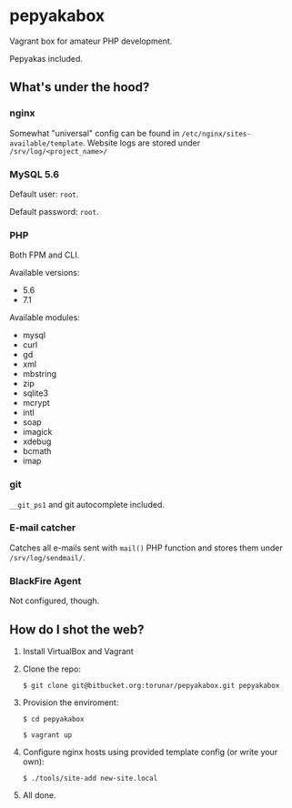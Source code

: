 # pepyakabox #

Vagrant box for amateur PHP development.

Pepyakas included.

## What's under the hood?

### nginx

Somewhat "universal" config can be found in `/etc/nginx/sites-available/template`.
Website logs are stored under `/srv/log/<project_name>/`

### MySQL 5.6

Default user: `root`.

Default password: `root`.

### PHP

Both FPM and CLI.

Available versions:

* 5.6
* 7.1

Available modules:

* mysql
* curl
* gd
* xml
* mbstring
* zip
* sqlite3
* mcrypt
* intl
* soap 
* imagick
* xdebug
* bcmath
* imap

### git

`__git_ps1` and git autocomplete included.

### E-mail catcher

Catches all e-mails sent with `mail()` PHP function and stores them under `/srv/log/sendmail/`.

### BlackFire Agent

Not configured, though.

## How do I shot the web?

1. Install VirtualBox and Vagrant

2. Clone the repo:

	```
	$ git clone git@bitbucket.org:torunar/pepyakabox.git pepyakabox
	```

3. Provision the enviroment:

	```
	$ cd pepyakabox
	```

	```
	$ vagrant up
	```

4. Configure nginx hosts using provided template config (or write your own):

    ```
    $ ./tools/site-add new-site.local
    ```

5. All done.
